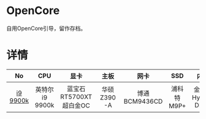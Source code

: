 # OpenCore

自用OpenCore引导，留作存档。

# 详情

| No | CPU | 显卡 | 主板 | 网卡 | SSD | 内存 | 参考
| :------: | :------: | :------: | :------: | :------: | :------: | :------: | :------: |
| [i9 9900k](https://github.com/Nomeleel/OpenCore/tree/master/EFI/i9-9900k) | 英特尔 i9 9900k | 蓝宝石 RT5700XT 超白金OC | 华硕 Z390-A | 博通 BCM9436CD | 浦科特 M9P+| 金士顿 HyperX DDR4 | [司波图 - Intel Coffee Lake平台完美黑苹果系统安装教程（Opencore+Catalina15.4）](https://www.bilibili.com/video/BV1hA411t7dr) |